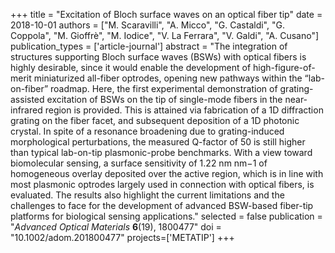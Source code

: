 +++
title = "Excitation of Bloch surface waves on an optical fiber tip"
date = 2018-10-01
authors = ["M. Scaravilli", "A. Micco", "G. Castaldi", "G. Coppola", "M. Gioffrè", "M. Iodice", "V. La Ferrara", "V. Galdi", "A. Cusano"]
publication_types = ['article-journal']
abstract = "The integration of structures supporting Bloch surface waves (BSWs) with optical fibers is highly desirable, since it would enable the development of high-figure-of-merit miniaturized all-fiber optrodes, opening new pathways within the “lab-on-fiber” roadmap. Here, the first experimental demonstration of grating-assisted excitation of BSWs on the tip of single-mode fibers in the near-infrared region is provided. This is attained via fabrication of a 1D diffraction grating on the fiber facet, and subsequent deposition of a 1D photonic crystal. In spite of a resonance broadening due to grating-induced morphological perturbations, the measured Q-factor of 50 is still higher than typical lab-on-tip plasmonic-probe benchmarks. With a view toward biomolecular sensing, a surface sensitivity of 1.22 nm nm−1 of homogeneous overlay deposited over the active region, which is in line with most plasmonic optrodes largely used in connection with optical fibers, is evaluated. The results also highlight the current limitations and the challenges to face for the development of advanced BSW-based fiber-tip platforms for biological sensing applications."
selected = false
publication = "*Advanced Optical Materials* **6**(19), 1800477"
doi = "10.1002/adom.201800477"
projects=['METATIP']
+++
